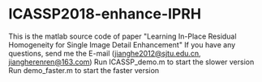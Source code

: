 # ICASSP2018-enhance-IPRH
This is the matlab source code of paper "Learning In-Place Residual Homogeneity for Single Image Detail Enhancement"
If you have any questions, send me the E-mail (jianghe2012@sjtu.edu.cn, jiangherenren@163.com)
Run ICASSP_demo.m to start the slower version 
Run demo_faster.m to start the faster version
